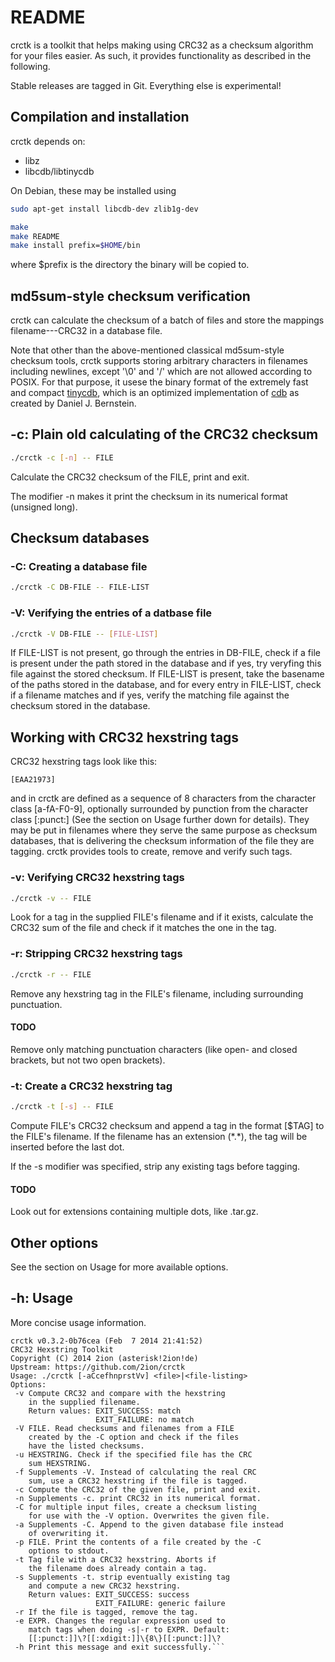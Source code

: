 # README

crctk is a toolkit that helps making using CRC32 as a checksum algorithm
for your files easier. As such, it provides functionality as described
in the following.

Stable releases are tagged in Git. Everything else is experimental!

## Compilation and installation

crctk depends on:

- libz
- libcdb/libtinycdb

On Debian, these may be installed using
```sh
sudo apt-get install libcdb-dev zlib1g-dev
```

```sh
make
make README
make install prefix=$HOME/bin
```

where $prefix is the directory the binary will be copied to.

## md5sum-style checksum verification

crctk can calculate the checksum of a batch of files and store the
mappings filename---CRC32 in a database file.

Note that other than the above-mentioned classical md5sum-style checksum
tools, crctk supports storing arbitrary characters in filenames
including newlines, except '\0' and '/' which are not allowed according
to POSIX. For that purpose, it usese the binary format of the extremely
fast and compact [tinycdb][], which is an optimized
implementation of [cdb][] as created by Daniel J. Bernstein.

[tinycdb]: http://www.corpit.ru/mjt/tinycdb.html
[cdb]: http://cr.yp.to/cdb.html

## -c: Plain old calculating of the CRC32 checksum

```sh
./crctk -c [-n] -- FILE
```

Calculate the CRC32 checksum of the FILE, print and exit.

The modifier -n makes it print the checksum in its numerical format
(unsigned long).

## Checksum databases

### -C: Creating a database file

```sh
./crctk -C DB-FILE -- FILE-LIST
```

### -V: Verifying the entries of a datbase file

```sh
./crctk -V DB-FILE -- [FILE-LIST]
```

If FILE-LIST is not present, go through the entries in DB-FILE,
check if a file is present under the path stored in the database and
if yes, try veryfing this file against the stored checksum.
If FILE-LIST is present, take the basename of the paths stored in
the database, and for every entry in FILE-LIST, check if a
filename matches and if yes, verify the matching file against the
checksum stored in the database.

## Working with CRC32 hexstring tags

CRC32 hexstring tags look like this:
```
[EAA21973]
```
and in crctk are defined as a sequence of 8 characters from the
character class \[a-fA-F0-9\], optionally surrounded by punction from the
character class \[:punct:\] (See the section on Usage further down for
details). They may be put in filenames where they serve
the same purpose as checksum databases, that is delivering the checksum
information of the file they are tagging. crctk provides tools to
create, remove and verify such tags.

### -v: Verifying CRC32 hexstring tags

```sh
./crctk -v -- FILE
```
Look for a tag in the supplied FILE's filename and if it exists,
calculate the CRC32 sum of the file and check if it matches the one in
the tag.

### -r: Stripping CRC32 hexstring tags

```sh
./crctk -r -- FILE
```

Remove any hexstring tag in the FILE's filename, including surrounding
punctuation.

#### TODO

Remove only matching punctuation characters (like open- and closed
brackets, but not two open brackets).

### -t: Create a CRC32 hexstring tag

```sh
./crctk -t [-s] -- FILE
```

Compute FILE's CRC32 checksum and append a tag in the format \[$TAG\] to
the FILE's filename. If the filename has an extension (\*.\*), the tag
will be inserted before the last dot.

If the -s modifier was specified, strip any existing tags before
tagging.

#### TODO

Look out for extensions containing multiple dots, like .tar.gz.

## Other options

See the section on Usage for more available options.

## -h: Usage

More concise usage information.

```
crctk v0.3.2-0b76cea (Feb  7 2014 21:41:52)
CRC32 Hexstring Toolkit
Copyright (C) 2014 2ion (asterisk!2ion!de)
Upstream: https://github.com/2ion/crctk
Usage: ./crctk [-aCcefhnprstVv] <file>|<file-listing>
Options:
 -v Compute CRC32 and compare with the hexstring
    in the supplied filename.
    Return values: EXIT_SUCCESS: match
                   EXIT_FAILURE: no match
 -V FILE. Read checksums and filenames from a FILE
    created by the -C option and check if the files
    have the listed checksums.
 -u HEXSTRING. Check if the specified file has the CRC
    sum HEXSTRING.
 -f Supplements -V. Instead of calculating the real CRC
    sum, use a CRC32 hexstring if the file is tagged.
 -c Compute the CRC32 of the given file, print and exit.
 -n Supplements -c. print CRC32 in its numerical format.
 -C for multiple input files, create a checksum listing
    for use with the -V option. Overwrites the given file.
 -a Supplements -C. Append to the given database file instead
    of overwriting it.
 -p FILE. Print the contents of a file created by the -C
    options to stdout.
 -t Tag file with a CRC32 hexstring. Aborts if
    the filename does already contain a tag.
 -s Supplements -t. strip eventually existing tag
    and compute a new CRC32 hexstring.
    Return values: EXIT_SUCCESS: success
                   EXIT_FAILURE: generic failure
 -r If the file is tagged, remove the tag.
 -e EXPR. Changes the regular expression used to
    match tags when doing -s|-r to EXPR. Default:
    [[:punct:]]\?[[:xdigit:]]\{8\}[[:punct:]]\?
 -h Print this message and exit successfully.```
